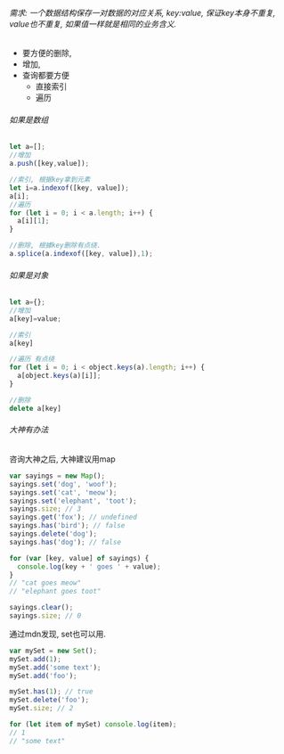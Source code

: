 ###### 需求: 一个数据结构保存一对数据的对应关系, key:value, 保证key本身不重复, value也不重复, 如果值一样就是相同的业务含义.

- 要方便的删除, 
- 增加, 
- 查询都要方便
  - 直接索引
  - 遍历

###### 如果是数组

```js
let a=[];
//增加
a.push([key,value]);

//索引, 根据key拿到元素
let i=a.indexof([key, value]);
a[i];
//遍历
for (let i = 0; i < a.length; i++) {
  a[i][1];
}

//删除, 根據key删除有点绕.
a.splice(a.indexof([key, value]),1);
```



###### 如果是对象

````js
let a={};
//增加
a[key]=value;

//索引
a[key]

//遍历 有点绕
for (let i = 0; i < object.keys(a).length; i++) {
  a[object.keys(a)[i]];
}

//删除
delete a[key]

````

###### 大神有办法

咨询大神之后, 大神建议用map

```js
var sayings = new Map();
sayings.set('dog', 'woof');
sayings.set('cat', 'meow');
sayings.set('elephant', 'toot');
sayings.size; // 3
sayings.get('fox'); // undefined
sayings.has('bird'); // false
sayings.delete('dog');
sayings.has('dog'); // false

for (var [key, value] of sayings) {
  console.log(key + ' goes ' + value);
}
// "cat goes meow"
// "elephant goes toot"

sayings.clear();
sayings.size; // 0
```

通过mdn发现, set也可以用.

```js
var mySet = new Set();
mySet.add(1);
mySet.add('some text');
mySet.add('foo');

mySet.has(1); // true
mySet.delete('foo');
mySet.size; // 2

for (let item of mySet) console.log(item);
// 1
// "some text"
```

